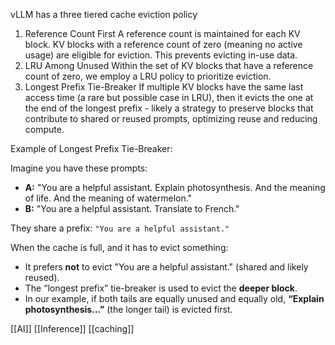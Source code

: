 
vLLM has a three tiered cache eviction policy

1. Reference Count First
   A reference count is maintained for each KV block. KV blocks with a reference count of zero (meaning no active usage) are eligible for eviction. This prevents evicting in-use data.
2. LRU Among Unused
   Within the set of KV blocks that have a reference count of zero, we employ a LRU policy to prioritize eviction.
3. Longest Prefix Tie-Breaker
   If multiple KV blocks have the same last access time (a rare but possible case in LRU), then it evicts the one at the end of the longest prefix - likely a strategy to preserve blocks that contribute to shared or reused prompts, optimizing reuse and reducing compute. 

Example of Longest Prefix Tie-Breaker:

Imagine you have these prompts:
- **A:** "You are a helpful assistant. Explain photosynthesis. And the meaning of life. And the meaning of watermelon."
- **B:** "You are a helpful assistant. Translate to French."

They share a prefix: `"You are a helpful assistant."`

When the cache is full, and it has to evict something:
- It prefers **not** to evict "You are a helpful assistant." (shared and likely reused).
- The “longest prefix” tie-breaker is used to evict the **deeper block**.
- In our example, if both tails are equally unused and equally old, **“Explain photosynthesis…”** (the longer tail) is evicted first.

 [[AI]] [[Inference]] [[caching]]